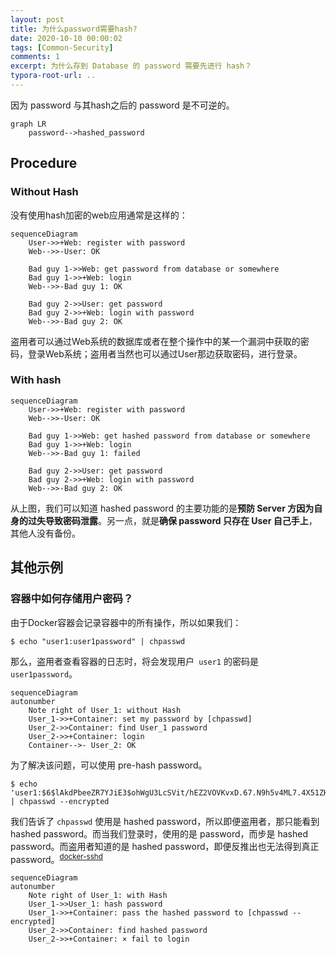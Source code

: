 ```yaml
---
layout: post
title: 为什么password需要hash?
date: 2020-10-10 00:00:02
tags: [Common-Security]
comments: 1
excerpt: 为什么存到 Database 的 password 需要先进行 hash？
typora-root-url: ..
---
```


因为 password 与其hash之后的 password 是不可逆的。

```mermaid
graph LR
    password-->hashed_password
```

## Procedure

### Without Hash

没有使用hash加密的web应用通常是这样的：

```mermaid
sequenceDiagram
    User->>+Web: register with password
    Web-->>-User: OK

	Bad guy 1->>Web: get password from database or somewhere
	Bad guy 1->>+Web: login 
	Web-->>-Bad guy 1: OK
	
	Bad guy 2->>User: get password
	Bad guy 2->>+Web: login with password
	Web-->>-Bad guy 2: OK
```

盗用者可以通过Web系统的数据库或者在整个操作中的某一个漏洞中获取的密码，登录Web系统；盗用者当然也可以通过User那边获取密码，进行登录。

### With hash

```mermaid
sequenceDiagram
    User->>+Web: register with password
    Web-->>-User: OK

	Bad guy 1->>Web: get hashed password from database or somewhere
	Bad guy 1->>+Web: login 
	Web-->>-Bad guy 1: failed
	
	Bad guy 2->>User: get password
	Bad guy 2->>+Web: login with password
	Web-->>-Bad guy 2: OK
```

从上图，我们可以知道 hashed password 的主要功能的是**预防 Server 方因为自身的过失导致密码泄露**。另一点，就是**确保 password 只存在 User 自己手上**，其他人没有备份。

## 其他示例

### 容器中如何存储用户密码？

由于Docker容器会记录容器中的所有操作，所以如果我们：

```shell
$ echo "user1:user1password" | chpasswd
```

那么，盗用者查看容器的日志时，将会发现用户` user1` 的密码是 `user1password`。

```mermaid
sequenceDiagram
autonumber
    Note right of User_1: without Hash
    User_1->>+Container: set my password by [chpasswd]
    User_2->>Container: find User_1 password
	User_2->>+Container: login
	Container-->- User_2: OK
```

为了解决该问题，可以使用 pre-hash password。

```shell
$ echo 'user1:$6$lAkdPbeeZR7YJiE3$ohWgU3LcSVit/hEZ2VOVKvxD.67.N9h5v4ML7.4X51ZK3kABbTPHkZUPzN9jxQQWXtkLctI0FJZR8CChIwz.S/' | chpasswd --encrypted
```

我们告诉了 `chpasswd`  使用是 hashed password，所以即便盗用者，那只能看到 hashed password。而当我们登录时，使用的是 password，而步是 hashed password。而盗用者知道的是 hashed password，即便反推出也无法得到真正 password。<sup>[docker-sshd](https://github.com/panubo/docker-sshd)</sup>

```mermaid
sequenceDiagram
autonumber
    Note right of User_1: with Hash
    User_1->>User_1: hash password
    User_1->>+Container: pass the hashed password to [chpasswd --encrypted]
    User_2->>Container: find hashed password
	User_2->>+Container: × fail to login
```

